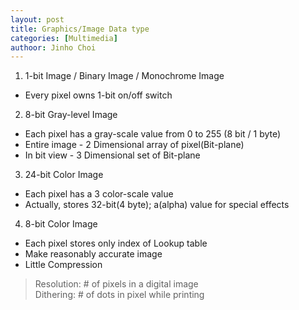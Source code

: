 ```yaml
---
layout: post
title: Graphics/Image Data type
categories: [Multimedia]
authoor: Jinho Choi
---
```


1. 1-bit Image / Binary Image / Monochrome Image
- Every pixel owns 1-bit on/off switch

2. 8-bit Gray-level Image
- Each pixel has a gray-scale value from 0 to 255 (8 bit / 1 byte)
- Entire image - 2 Dimensional array of pixel(Bit-plane)
- In bit view - 3 Dimensional set of Bit-plane

3. 24-bit Color Image
- Each pixel has a 3 color-scale value
- Actually, stores 32-bit(4 byte); a(alpha) value for special effects

4. 8-bit Color Image
- Each pixel stores only index of Lookup table
- Make reasonably accurate image
- Little Compression




> Resolution: # of pixels in a digital image  
> Dithering: # of dots in pixel while printing
